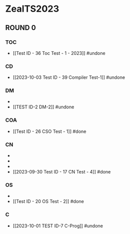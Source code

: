 # ZealTS2023
## ROUND 0
### TOC
- [[Test ID - 36 Toc Test - 1 - 2023]] #undone

### CD
- [[2023-10-03 Test ID - 39 Compiler Test-1]] #undone 

### DM
-  
- [[TEST ID-2 DM-2]] #undone 

### COA
- [[Test ID - 26 CSO Test - 1]] #done

### CN
- 
- 
- 
- [[2023-09-30 Test ID - 17 CN Test - 4]] #done 

### OS
- 
- [[Test ID - 20 OS Test - 2]] #done 

### C
- [[2023-10-01 TEST ID-7 C-Prog]] #undone 

